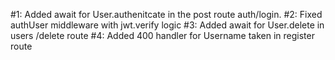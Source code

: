 #1: Added await for User.authenitcate in the post route auth/login.
#2: Fixed authUser middleware with jwt.verify logic
#3: Added await for User.delete in users /delete route
#4: Added 400 handler for Username taken in register route
